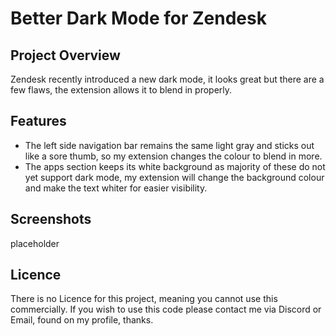 # Better Dark Mode for Zendesk

## Project Overview

Zendesk recently introduced a new dark mode, it looks great but there are a few flaws, the extension allows it to blend in properly.

## Features

- The left side navigation bar remains the same light gray and sticks out like a sore thumb, so my extension changes the colour to blend in more.
- The apps section keeps its white background as majority of these do not yet support dark mode, my extension will change the background colour and make the text whiter for easier visibility.

## Screenshots

placeholder

## Licence

There is no Licence for this project, meaning you cannot use this commercially.
If you wish to use this code please contact me via Discord or Email, found on my profile, thanks.
